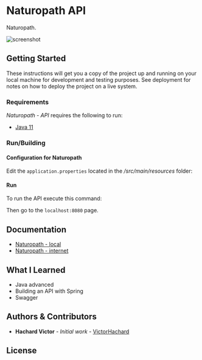 # Naturopath API

Naturopath.

![screenshot](../master/res/naturopath.gif)

## Getting Started

These instructions will get you a copy of the project up and running on your local machine for development and testing purposes. See deployment for notes on how to deploy the project on a live system.

### Requirements

*Naturopath* - *API* requires the following to run:

- [Java 11](https://www.java.com/en/)

### Run/Building

#### Configuration for Naturopath

Edit the `application.properties` located in the */src/main/resources* folder:

#### Run

To run the API execute this command:



Then go to the `localhost:8080` page.

## Documentation

- [Naturopath - local](http://localhost:8080/swagger-ui/index.htm)
- [Naturopath - internet](https://api.naturopath.com/swagger-ui/index.htm)

## What I Learned

- Java advanced
- Building an API with Spring
- Swagger

## Authors & Contributors

* **Hachard Victor** - *Initial work* - [VictorHachard](https://github.com/VictorHachard)

## License

